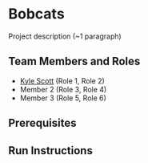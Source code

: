 # Bobcats

Project description (~1 paragraph)

## Team Members and Roles

* [Kyle Scott](https://github.com/kyle512/CIS350-HW2-Scott.git) (Role 1, Role 2)
* Member 2 (Role 3, Role 4)
* Member 3 (Role 5, Role 6)

## Prerequisites

## Run Instructions
